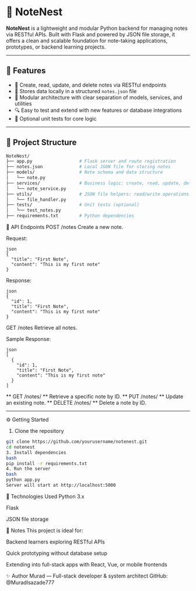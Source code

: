# 🧾 NoteNest

**NoteNest** is a lightweight and modular Python backend for managing notes via RESTful APIs. Built with Flask and powered by JSON file storage, it offers a clean and scalable foundation for note-taking applications, prototypes, or backend learning projects.

---

## 🚀 Features

- 🧠 Create, read, update, and delete notes via RESTful endpoints
- 📁 Stores data locally in a structured `notes.json` file
- 🧩 Modular architecture with clear separation of models, services, and utilities
- 🔍 Easy to test and extend with new features or database integrations
- 🧪 Optional unit tests for core logic

---

## 📁 Project Structure

```bash
NoteNest/
├── app.py                  # Flask server and route registration
├── notes.json              # Local JSON file for storing notes
├── models/                 # Note schema and data structure
│   └── note.py
├── services/               # Business logic: create, read, update, delete
│   └── note_service.py
├── utils/                  # JSON file helpers: read/write operations
│   └── file_handler.py
├── tests/                  # Unit tests (optional)
│   └── test_notes.py
├── requirements.txt        # Python dependencies
```
📡 API Endpoints
POST /notes
Create a new note.

Request:
```
json
{
  "title": "First Note",
  "content": "This is my first note"
}
```
Response:
```
json
{
  "id": 1,
  "title": "First Note",
  "content": "This is my first note"
}
```
GET /notes
Retrieve all notes.

Sample Response:
```
json
[
  {
    "id": 1,
    "title": "First Note",
    "content": "This is my first note"
  }
]
```
** GET /notes/<id>
** Retrieve a specific note by ID.
** PUT /notes/<id>
** Update an existing note.
** DELETE /notes/<id>
** Delete a note by ID.

---
⚙️ Getting Started
1. Clone the repository
```bash
git clone https://github.com/yourusername/notenest.git
cd notenest
3. Install dependencies
bash
pip install -r requirements.txt
4. Run the server
bash
python app.py
Server will start at http://localhost:5000
```
🧠 Technologies Used
Python 3.x

Flask

JSON file storage

📌 Notes
This project is ideal for:

Backend learners exploring RESTful APIs

Quick prototyping without database setup

Extending into full-stack apps with React, Vue, or mobile frontends

✨ Author
Murad — Full-stack developer & system architect GitHub: @MuradIsazade777
